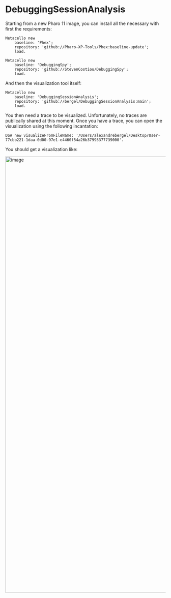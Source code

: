 # DebuggingSessionAnalysis

Starting from a new Pharo 11 image, you can install all the necessary with first the requirements:

```
Metacello new
    baseline: 'Phex';
    repository: 'github://Pharo-XP-Tools/Phex:baseline-update';
    load.

Metacello new
    baseline: 'DebuggingSpy';
    repository: 'github://StevenCostiou/DebuggingSpy';
    load.
```

And then the visualization tool itself:

```
Metacello new
    baseline: 'DebuggingSessionAnalysis';
    repository: 'github://bergel/DebuggingSessionAnalysis:main';
    load.
```

You then need a trace to be visualized. Unfortunately, no traces are publically shared at this moment. 
Once you have a trace, you can open the visualization using the following incantation:

```
DSA new visualizeFromFileName: '/Users/alexandrebergel/Desktop/User-77cbb221-1daa-0d00-97e1-e4460f54a26b37993377739000'.
```

You should get a visualization like:

<img width="1373" alt="image" src="https://github.com/bergel/DebuggingSessionAnalysis/assets/393742/7d3869ab-9750-4d6a-935a-f42a95d9556f">
